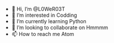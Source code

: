 - 👋 Hi, I’m @L0WeR03T
- 👀 I’m interested in Codding
- 🌱 I’m currently learning Python
- 💞️ I’m looking to collaborate on Hmmmm
- 📫 How to reach me Atom

<!---
L0WeR03T/L0WeR03T is a ✨ special ✨ repository because its `README.md` (this file) appears on your GitHub profile.
You can click the Preview link to take a look at your changes.
--->
